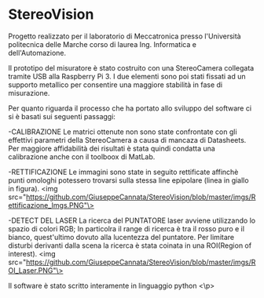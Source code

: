 # StereoVision

<p>
Progetto realizzato per il laboratorio di Meccatronica presso l'Università politecnica delle Marche 
corso di laurea Ing. Informatica e dell'Automazione.

Il prototipo del misuratore è stato costruito con una StereoCamera collegata tramite USB alla Raspberry Pi 3.
I due elementi sono poi stati fissati ad un supporto metallico per consentire una maggiore stabilità in fase di misurazione.

Per quanto riguarda il processo che ha portato allo sviluppo del software ci si è basati sui seguenti passaggi:

-CALIBRAZIONE
Le matrici ottenute non sono state confrontate con gli effettivi parametri della StereoCamera a causa di mancaza di Datasheets.
Per maggiore affidabilità dei risultati è stata quindi condatta una calibrazione anche con il toolboox di MatLab.

-RETTIFICAZIONE
Le immagini sono state in seguito rettificate affinchè punti omologhi potessero trovarsi sulla stessa line epipolare (linea in giallo in figura).
<img src="https://github.com/GiuseppeCannata/StereoVision/blob/master/imgs/Rettificazione_Imgs.PNG"\>

-DETECT DEL LASER
La ricerca del PUNTATORE laser avviene utilizzando lo spazio di colori RGB; In particolra il range di ricerca è tra il rosso puro e il bianco, quest'ultimo dovuto alla lucentezza del puntatore.
Per limitare disturbi derivanti dalla scena la ricerca è stata coinata in una ROI(Region of interest).
<img src="https://github.com/GiuseppeCannata/StereoVision/blob/master/imgs/ROI_Laser.PNG"\>

Il software è stato scritto interamente in linguaggio python
<\p>

